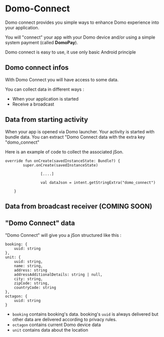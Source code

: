 # Domo-Connect

Domo connect provides you simple ways to enhance Domo experience into your application.

You will "connect" your app with your Domo device and/or using a simple system payment (called **DomoPay**).

Domo connect is easy to use, it use only basic Android principle

## Domo connect infos

With Domo Connect you will have access to some data.

You can collect data in different ways :
- When your application is started
- Receive a broadcast

## Data from starting activity

When your app is opened via Domo launcher.
Your activity is started with bundle data.
You can extract "Domo Connect data with the extra key "domo_connect"

Here is an example of code to collect the associated jSon.

```
override fun onCreate(savedInstanceState: Bundle?) {
        super.onCreate(savedInstanceState)

				[....]

				val dataJson = intent.getStringExtra("domo_connect")

    }
```

## Data from broadcast receiver (COMING SOON)



## "Domo Connect" **data**

"Domo Connect" will give you a jSon structured like this :

```
booking: {
    uuid: string
},
unit: {
    uuid: string,
    name: string,
    address: string
    addressAdditionalDetails: string | null,
    city: string,
    zipCode: string,
    countryCode: string
},
octagon: {
    uuid: string
}
```
-   `booking` contains booking's data. booking's `uuid` is always delivered but other data are delivered according to privacy rules.
-   `octagon` contains current Domo device data
-   `unit` contains data about the location
